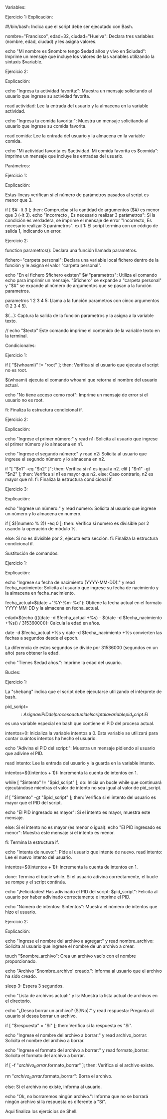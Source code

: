 Variables:

Ejercicio 1:
Explicación:

#!/bin/bash: Indica que el script debe ser ejecutado con Bash.

nombre="Francisco", edad=32, ciudad="Huelva": Declara tres variables (nombre, edad, ciudad) y les asigna valores.

echo "Mi nombre es $nombre tengo $edad años y vivo en $ciudad": Imprime un mensaje que incluye los valores de las variables utilizando la sintaxis $variable.

Ejercicio 2:

Explicación:

echo "Ingresa tu actividad favorita:": Muestra un mensaje solicitando al usuario que ingrese su actividad favorita.

read actividad: Lee la entrada del usuario y la almacena en la variable actividad.

echo "Ingresa tu comida favorita:": Muestra un mensaje solicitando al usuario que ingrese su comida favorita.

read comida: Lee la entrada del usuario y la almacena en la variable comida.

echo "Mi actividad favorita es $actividad. Mi comida favorita es $comida": Imprime un mensaje que incluye las entradas del usuario.

Parámetros:

Ejercicio 1:

Explicación:

Estas líneas verifican si el número de parámetros pasados al script es menor que 3.

if [ $# -lt 3 ]; then: Comprueba si la cantidad de argumentos ($#) es menor que 3 (-lt 3).
echo "Incorrecto , Es necesario realizar 3 parámetros": Si la condición es verdadera, se imprime el mensaje de error "Incorrecto, Es necesario realizar 3 parámetros".
exit 1: El script termina con un código de salida 1, indicando un error.

Ejercicio 2:

function parametros(): Declara una función llamada parametros.

fichero="carpeta personal": Declara una variable local fichero dentro de la función y le asigna el valor "carpeta personal".

echo "En el fichero $fichero existen" $# "parametros": Utiliza el comando echo para imprimir un mensaje. "$fichero" se expande a "carpeta personal" y "$#" se expande al número de argumentos que se pasan a la función parametros.

parametros 1 2 3 4 5: Llama a la función parametros con cinco argumentos (1 2 3 4 5).

$(...): Captura la salida de la función parametros y la asigna a la variable texto.

// echo "$texto" Este comando imprime el contenido de la variable texto en la terminal.

Condicionales:

Ejercicio 1:

if [ "$(whoami)" != "root" ]; then: Verifica si el usuario que ejecuta el script no es root.

$(whoami) ejecuta el comando whoami que retorna el nombre del usuario actual.

echo "No tiene acceso como root": Imprime un mensaje de error si el usuario no es root.

fi: Finaliza la estructura condicional if.

Ejercicio 2:

Explicación:

echo "Ingrese el primer número:" y read n1: Solicita al usuario que ingrese el primer número y lo almacena en n1.

echo "Ingrese el segundo número:" y read n2: Solicita al usuario que ingrese el segundo número y lo almacena en n2.

if "[ "$n1" -eq "$n2" ]"; then: Verifica si n1 es igual a n2.
elif [ "$n1" -gt "$n2" ]; then: Verifica si n1 es mayor que n2.
else: Caso contrario, n2 es mayor que n1.
fi: Finaliza la estructura condicional if.

Ejercicio 3:

Explicación:

echo "Ingrese un número:" y read numero: Solicita al usuario que ingrese un número y lo almacena en numero.

if [ $((numero % 2)) -eq 0 ]; then: Verifica si numero es divisible por 2 usando la operación de módulo %.

else: Si no es divisible por 2, ejecuta esta sección.
fi: Finaliza la estructura condicional if.

Sustitución de comandos:

Ejercicio 1:

Explicación:

echo "Ingrese su fecha de nacimiento (YYYY-MM-DD):" y read fecha_nacimiento: Solicita al usuario que ingrese su fecha de nacimiento y la almacena en fecha_nacimiento.

fecha_actual=$(date +"%Y-%m-%d"): Obtiene la fecha actual en el formato YYYY-MM-DD y la almacena en fecha_actual.

edad=$(echo $((($(date -d $fecha_actual +%s) - $(date -d $fecha_nacimiento +%s)) / 31536000))): Calcula la edad en años.

date -d $fecha_actual +%s y date -d $fecha_nacimiento +%s convierten las fechas a segundos desde el epoch.

La diferencia de estos segundos se divide por 31536000 (segundos en un año) para obtener la edad.

echo "Tienes $edad años.": Imprime la edad del usuario.

Bucles:

Ejercicio 1:

La "shebang" indica que el script debe ejecutarse utilizando el intérprete de bash.

pid_script=$$: Asigna el PID del proceso actual del script a la variable pid_script. El $$ es una variable especial en bash que contiene el PID del proceso actual.

intentos=0: Inicializa la variable intentos a 0. Esta variable se utilizará para contar cuántos intentos ha hecho el usuario.

echo "Adivina el PID del script:": Muestra un mensaje pidiendo al usuario que adivine el PID.

read intento: Lee la entrada del usuario y la guarda en la variable intento.

intentos=$((intentos + 1)): Incrementa la cuenta de intentos en 1.

while [ "$intento" != "$pid_script" ]; do: Inicia un bucle while que continuará ejecutándose mientras el valor de intento no sea igual al valor de pid_script.

if [ "$intento" -gt "$pid_script" ]; then: Verifica si el intento del usuario es mayor que el PID del script.

echo "El PID ingresado es mayor": Si el intento es mayor, muestra este mensaje.

else: Si el intento no es mayor (es menor o igual):
echo "El PID ingresado es menor": Muestra este mensaje si el intento es menor.

fi: Termina la estructura if.

echo "Intenta de nuevo:": Pide al usuario que intente de nuevo.
read intento: Lee el nuevo intento del usuario.

intentos=$((intentos + 1)): Incrementa la cuenta de intentos en 1.

done: Termina el bucle while. Si el usuario adivina correctamente, el bucle se rompe y el script continúa.

echo "¡Felicidades! Has adivinado el PID del script: $pid_script": Felicita al usuario por haber adivinado correctamente e imprime el PID.

echo "Número de intentos: $intentos": Muestra el número de intentos que hizo el usuario.

Ejercicio 2:

Explicación:

echo "Ingrese el nombre del archivo a agregar:" y read nombre_archivo: Solicita al usuario que ingrese el nombre de un archivo a crear.

touch "$nombre_archivo": Crea un archivo vacío con el nombre proporcionado.

echo "Archivo '$nombre_archivo' creado.": Informa al usuario que el archivo ha sido creado.

sleep 3: Espera 3 segundos.

echo "Lista de archivos actual:" y ls: Muestra la lista actual de archivos en el directorio.

echo "¿Desea borrar un archivo? (Sí/No):" y read respuesta: Pregunta al usuario si desea borrar un archivo.

if [ "$respuesta" = "Sí" ]; then: Verifica si la respuesta es "Sí".

echo "Ingrese el nombre del archivo a borrar:" y read archivo_borrar: Solicita el nombre del archivo a borrar.

echo "Ingrese el formato del archivo a borrar:" y read formato_borrar: Solicita el formato del archivo a borrar.

if [ -f "$archivo_borrar.$formato_borrar" ]; then: Verifica si el archivo existe.

rm "$archivo_borrar.$formato_borrar": Borra el archivo.

else: Si el archivo no existe, informa al usuario.

echo "Ok, no borraremos ningún archivo.": Informa que no se borrará ningún archivo si la respuesta es diferente a "Sí".

Aqui finaliza los ejercicios de Shell.
